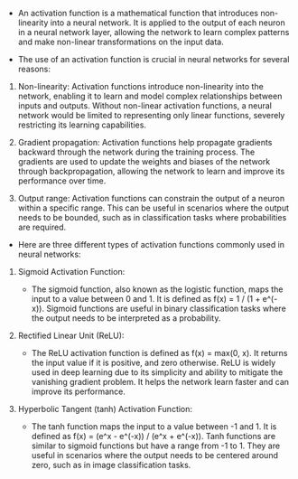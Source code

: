 - An activation function is a mathematical function that introduces non-linearity into a neural network. It is applied to the output of each neuron in a neural network layer, allowing the network to learn complex patterns and make non-linear transformations on the input data.

- The use of an activation function is crucial in neural networks for several reasons:

1. Non-linearity: Activation functions introduce non-linearity into the network, enabling it to learn and model complex relationships between inputs and outputs. Without non-linear activation functions, a neural network would be limited to representing only linear functions, severely restricting its learning capabilities.

2. Gradient propagation: Activation functions help propagate gradients backward through the network during the training process. The gradients are used to update the weights and biases of the network through backpropagation, allowing the network to learn and improve its performance over time.

3. Output range: Activation functions can constrain the output of a neuron within a specific range. This can be useful in scenarios where the output needs to be bounded, such as in classification tasks where probabilities are required.

- Here are three different types of activation functions commonly used in neural networks:

1. Sigmoid Activation Function:
   - The sigmoid function, also known as the logistic function, maps the input to a value between 0 and 1. It is defined as f(x) = 1 / (1 + e^(-x)). Sigmoid functions are useful in binary classification tasks where the output needs to be interpreted as a probability.

2. Rectified Linear Unit (ReLU):
   - The ReLU activation function is defined as f(x) = max(0, x). It returns the input value if it is positive, and zero otherwise. ReLU is widely used in deep learning due to its simplicity and ability to mitigate the vanishing gradient problem. It helps the network learn faster and can improve its performance.

3. Hyperbolic Tangent (tanh) Activation Function:
   - The tanh function maps the input to a value between -1 and 1. It is defined as f(x) = (e^x - e^(-x)) / (e^x + e^(-x)). Tanh functions are similar to sigmoid functions but have a range from -1 to 1. They are useful in scenarios where the output needs to be centered around zero, such as in image classification tasks.
